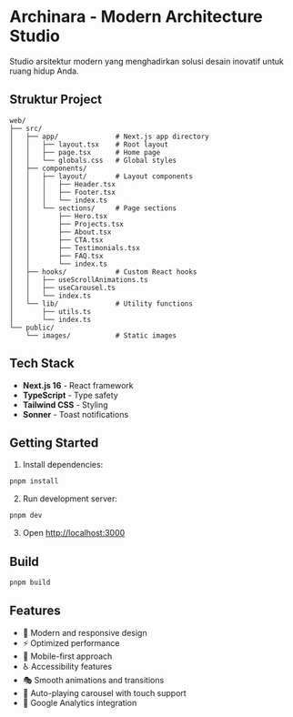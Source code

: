 # Archinara - Modern Architecture Studio

Studio arsitektur modern yang menghadirkan solusi desain inovatif untuk ruang hidup Anda.

## Struktur Project

```
web/
├── src/
│   ├── app/              # Next.js app directory
│   │   ├── layout.tsx    # Root layout
│   │   ├── page.tsx      # Home page
│   │   └── globals.css   # Global styles
│   ├── components/
│   │   ├── layout/       # Layout components
│   │   │   ├── Header.tsx
│   │   │   ├── Footer.tsx
│   │   │   └── index.ts
│   │   └── sections/     # Page sections
│   │       ├── Hero.tsx
│   │       ├── Projects.tsx
│   │       ├── About.tsx
│   │       ├── CTA.tsx
│   │       ├── Testimonials.tsx
│   │       ├── FAQ.tsx
│   │       └── index.ts
│   ├── hooks/            # Custom React hooks
│   │   ├── useScrollAnimations.ts
│   │   ├── useCarousel.ts
│   │   └── index.ts
│   └── lib/              # Utility functions
│       ├── utils.ts
│       └── index.ts
└── public/
    └── images/           # Static images
```

## Tech Stack

- **Next.js 16** - React framework
- **TypeScript** - Type safety
- **Tailwind CSS** - Styling
- **Sonner** - Toast notifications

## Getting Started

1. Install dependencies:
```bash
pnpm install
```

2. Run development server:
```bash
pnpm dev
```

3. Open [http://localhost:3000](http://localhost:3000)

## Build

```bash
pnpm build
```

## Features

- 🎨 Modern and responsive design
- ⚡ Optimized performance
- 📱 Mobile-first approach
- ♿ Accessibility features
- 🎭 Smooth animations and transitions
- 🔄 Auto-playing carousel with touch support
- 📧 Google Analytics integration
